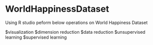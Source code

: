 # WorldHappinessDataset
Using R studio peform below operations on World Happiness Dataset

$visualization
$dimension reduction
$data reduction
$unsupervised learning
$supervised learning
